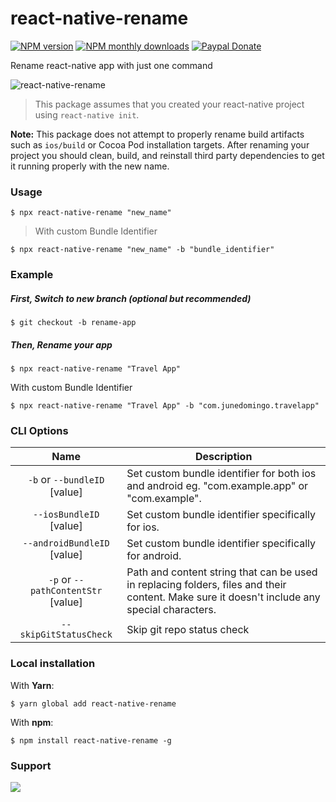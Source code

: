 # react-native-rename

[![NPM version](https://img.shields.io/npm/v/react-native-rename.svg?style=flat)](https://www.npmjs.com/package/react-native-rename) [![NPM monthly downloads](https://img.shields.io/npm/dm/react-native-rename.svg?style=flat)](https://npm-stat.com/charts.html?package=react-native-rename) [![Paypal Donate](https://img.shields.io/badge/paypal-donate-green.svg?style=flat)](https://www.paypal.me/junedomingo)

Rename react-native app with just one command

![react-native-rename](https://cloud.githubusercontent.com/assets/5106887/24444940/cbcb0a58-149a-11e7-9714-2c7bf5254b0d.gif)

> This package assumes that you created your react-native project using `react-native init`.

**Note:** This package does not attempt to properly rename build artifacts such as `ios/build` or Cocoa Pod installation targets. After renaming your project you should clean, build, and reinstall third party dependencies to get it running properly with the new name.

### Usage
```
$ npx react-native-rename "new_name"
```

> With custom Bundle Identifier
```
$ npx react-native-rename "new_name" -b "bundle_identifier"
```

### Example

##### First, Switch to new branch (optional but recommended)
```
$ git checkout -b rename-app
```
##### Then, Rename your app
```
$ npx react-native-rename "Travel App"
```
With custom Bundle Identifier
```
$ npx react-native-rename "Travel App" -b "com.junedomingo.travelapp"
```

### CLI Options
|            Name            | Description                                                                                                                                  |
| :------------------------: | -------------------------------------------------------------------------------------------------------------------------------------------- |
| `-b` or `--bundleID` [value] | Set custom bundle identifier for both ios and android eg. "com.example.app" or "com.example". |
| `--iosBundleID` [value] | Set custom bundle identifier specifically for ios. |
| `--androidBundleID` [value] | Set custom bundle identifier specifically for android. |
| `-p` or `--pathContentStr` [value] | Path and content string that can be used in replacing folders, files and their content. Make sure it doesn't include any special characters. |
|   `--skipGitStatusCheck`   | Skip git repo status check                                                                                                                   |

### Local installation
With **Yarn**:
```
$ yarn global add react-native-rename
```
With **npm**:
```
$ npm install react-native-rename -g
```

### Support
<a href="https://www.buymeacoffee.com/junedomingo"><img src="https://img.buymeacoffee.com/button-api/?text=Buy me a pizza&emoji=🍕&slug=junedomingo&button_colour=FFDD00&font_colour=000000&font_family=Bree&outline_colour=000000&coffee_colour=ffffff" /></a>
